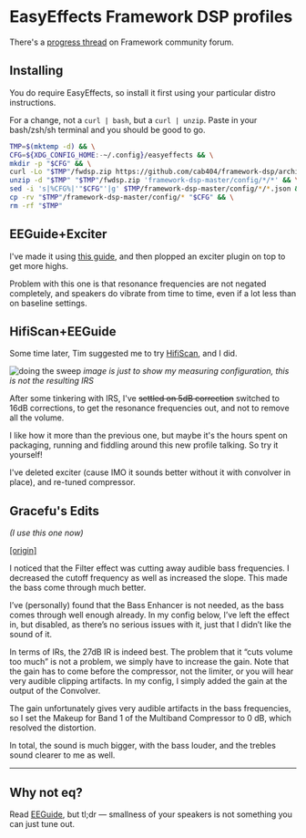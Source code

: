 EasyEffects Framework DSP profiles
=======

There's a [progress thread](https://community.frame.work/t/guide-yet-another-easyeffects-profile/40509/) on Framework community forum.

## Installing

You do require EasyEffects, so install it first using your particular distro instructions.

For a change, not a `curl | bash`, but a `curl | unzip`. Paste in your bash/zsh/sh terminal and you should be good to go.

```bash
TMP=$(mktemp -d) && \
CFG=${XDG_CONFIG_HOME:-~/.config}/easyeffects && \
mkdir -p "$CFG" && \
curl -Lo "$TMP"/fwdsp.zip https://github.com/cab404/framework-dsp/archive/refs/heads/master.zip && \
unzip -d "$TMP" "$TMP"/fwdsp.zip 'framework-dsp-master/config/*/*' && \
sed -i 's|%CFG%|'"$CFG"'|g' $TMP/framework-dsp-master/config/*/*.json && \
cp -rv "$TMP"/framework-dsp-master/config/* "$CFG" && \
rm -rf "$TMP"
```

## EEGuide+Exciter

I've made it using [this guide](https://wwmm.github.io/easyeffects/guide_1.html), and then plopped an exciter plugin on top to get more highs.

Problem with this one is that resonance frequencies are not negated completely, and speakers do vibrate from time to time, even if a lot less than on baseline settings.

## HifiScan+EEGuide

Some time later, Tim suggested me to try [HifiScan](https://github.com/erdewit/HiFiScan), and I did.

![doing the sweep](./images/sweep.jpg)
_image is just to show my measuring configuration, this is not the resulting IRS_

After some tinkering with IRS, I've ~~settled on 5dB correction~~ switched to 16dB corrections, to get the resonance frequencies out, and not to remove all the volume.

I like how it more than the previous one, but maybe it's the hours spent on packaging, running and fiddling around this new profile talking. 
So try it yourself!

I've deleted exciter (cause IMO it sounds better without it with convolver in place), and re-tuned compressor.

## Gracefu's Edits
_(I use this one now)_

[[origin]](https://community.frame.work/t/guide-framework-dsp-better-linux-audio/44645/37?u=cab)

I noticed that the Filter effect was cutting away audible bass frequencies. I decreased the cutoff frequency as well as increased the slope. This made the bass come through much better.

I’ve (personally) found that the Bass Enhancer is not needed, as the bass comes through well enough already. In my config below, I’ve left the effect in, but disabled, as there’s no serious issues with it, just that I didn’t like the sound of it.

In terms of IRs, the 27dB IR is indeed best. The problem that it “cuts volume too much” is not a problem, we simply have to increase the gain. Note that the gain has to come before the compressor, not the limiter, or you will hear very audible clipping artifacts. In my config, I simply added the gain at the output of the Convolver.

The gain unfortunately gives very audible artifacts in the bass frequencies, so I set the Makeup for Band 1 of the Multiband Compressor to 0 dB, which resolved the distortion.

In total, the sound is much bigger, with the bass louder, and the trebles sound clearer to me as well.

----


## Why not eq?

Read [EEGuide]((https://wwmm.github.io/easyeffects/guide_1.html)), but tl;dr — smallness of your speakers is not something you can just tune out.
